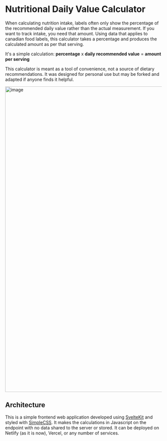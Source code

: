 # Nutritional Daily Value Calculator
When calculating nutrition intake, labels often only show the percentage of the recommended daily value rather than the actual measurement. If you want to track intake, you need that amount. Using data that applies to canadian food labels, this calculator takes a percentage and produces the calculated amount as per that serving.

It's a simple calculation:
**percentage** x **daily recommended value** = **amount per serving**

This calculator is meant as a tool of convenience, not a source of dietary recommendations. It was designed for personal use but may be forked and adapted if anyone finds it helpful.

<img width="980" alt="image" src="https://user-images.githubusercontent.com/17771229/209730443-d741022f-394e-4d45-a667-15d85d7282bd.png">


## Architecture
This is a simple frontend web application developed using [SvelteKit](https://kit.svelte.dev) and styled with [SimpleCSS](https://simplecss.org). It makes the calculations in Javascript on the endpoint with no data shared to the server or stored. It can be deployed on Netlify (as it is now), Vercel, or any number of services.

